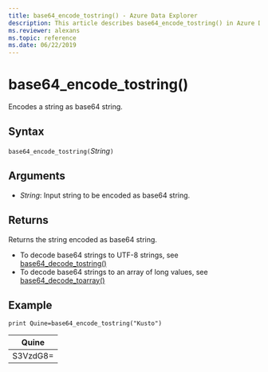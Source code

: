 ```yaml
---
title: base64_encode_tostring() - Azure Data Explorer
description: This article describes base64_encode_tostring() in Azure Data Explorer.
ms.reviewer: alexans
ms.topic: reference
ms.date: 06/22/2019
---
```

# base64_encode_tostring()

Encodes a string as base64 string.

## Syntax

`base64_encode_tostring(`*String*`)`

## Arguments

* *String*: Input string to be encoded as base64 string.

## Returns

Returns the string encoded as base64 string.

* To decode base64 strings to UTF-8 strings, see [base64_decode_tostring()](base64_decode_tostringfunction.md)
* To decode base64 strings to an array of long values, see [base64_decode_toarray()](base64_decode_toarrayfunction.md)

## Example

<!-- csl: https://help.kusto.windows.net/Samples -->
```kusto
print Quine=base64_encode_tostring("Kusto")
```

|Quine   |
|--------|
|S3VzdG8=|
